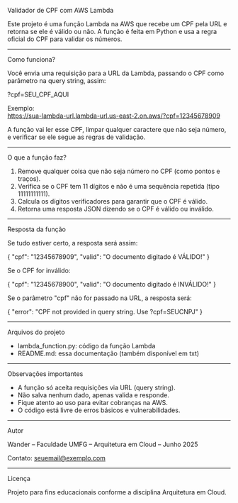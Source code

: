 Validador de CPF com AWS Lambda

Este projeto é uma função Lambda na AWS que recebe um CPF pela URL e retorna se ele é válido ou não. A função é feita em Python e usa a regra oficial do CPF para validar os números.

---

Como funciona?

Você envia uma requisição para a URL da Lambda, passando o CPF como parâmetro na query string, assim:

?cpf=SEU_CPF_AQUI

Exemplo:  
https://sua-lambda-url.lambda-url.us-east-2.on.aws/?cpf=12345678909

A função vai ler esse CPF, limpar qualquer caractere que não seja número, e verificar se ele segue as regras de validação.

---

O que a função faz?

1. Remove qualquer coisa que não seja número no CPF (como pontos e traços).  
2. Verifica se o CPF tem 11 dígitos e não é uma sequência repetida (tipo 11111111111).  
3. Calcula os dígitos verificadores para garantir que o CPF é válido.  
4. Retorna uma resposta JSON dizendo se o CPF é válido ou inválido.

---

Resposta da função

Se tudo estiver certo, a resposta será assim:

{
  "cpf": "12345678909",
  "valid": "O documento digitado é VÁLIDO!"
}

Se o CPF for inválido:

{
  "cpf": "12345678900",
  "valid": "O documento digitado é INVÁLIDO!"
}

Se o parâmetro "cpf" não for passado na URL, a resposta será:

{
  "error": "CPF not provided in query string. Use ?cpf=SEUCNPJ"
}

---

Arquivos do projeto

- lambda_function.py: código da função Lambda  
- README.md: essa documentação (também disponível em txt)

---

Observações importantes

- A função só aceita requisições via URL (query string).  
- Não salva nenhum dado, apenas valida e responde.  
- Fique atento ao uso para evitar cobranças na AWS.  
- O código está livre de erros básicos e vulnerabilidades.

---

Autor

Wander – Faculdade UMFG – Arquitetura em Cloud – Junho 2025

Contato: seuemail@exemplo.com

---

Licença

Projeto para fins educacionais conforme a disciplina Arquitetura em Cloud.

